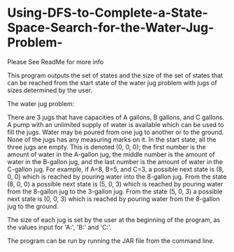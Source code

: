 # Using-DFS-to-Complete-a-State-Space-Search-for-the-Water-Jug-Problem-
Please See ReadMe for more info

This program outputs the set of states and the size of the set of states that can be reached from the start state of the water jug problem with jugs of sizes determined by the user.

The water jug problem:

There are 3 jugs that have capacities
of A gallons, B gallons, and C gallons. A pump with an unlimited supply of water is
available which can be used to fill the jugs. Water may be poured from one jug to
another or to the ground. None of the jugs has any measuring marks on it. In the start
state, all the three jugs are empty. This is denoted (0, 0, 0); the first number is the
amount of water in the A-gallon jug, the middle number is the amount of water in the
B-gallon jug, and the last number is the amount of water in the C-gallon jug. For
example, if A=8, B=5, and C=3, a possible next state is (8, 0, 0) which is reached by
pouring water into the 8-gallon jug. From the state (8, 0, 0) a possible next state is (5,
0, 3) which is reached by pouring water from the 8-gallon jug to the 3-gallon jug. From
the state (5, 0, 3) a possible next state is (0, 0, 3) which is reached by pouring water
from the 8-gallon jug to the ground.

The size of each jug is set by the user at the beginning of the program, as the values input for 'A:', 'B:' and 'C:'.

The program can be run by running the JAR file from the command line.
